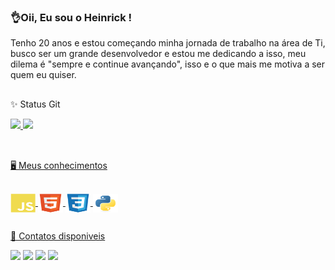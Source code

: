 ### 👌Oii, Eu sou o Heinrick !

Tenho 20 anos e estou começando minha jornada de trabalho na área de Ti, busco ser um grande desenvolvedor e estou me dedicando a isso, meu dilema é "sempre e continue avançando", isso e o que mais me motiva a ser quem eu quiser.

##

✨ Status Git
<div>
  <a href="https://github.com/HeinrickCamargos">
  <img heinght="180em" src="https://github-readme-stats.vercel.app/api?username=HeinrickCamargos&show_icons=true&theme=dracula"/>
  <img heinght="180em" src="https://github-readme-stats.vercel.app/api/top-langs/?username=HeinrickCamargos&layout=compact&langs_count=8&theme=dracula"/>
</div>
<br>

##

🖥️ Meus conhecimentos 
<div style="display: inline_block"><br>
  <img align="center" alt="Heinrick-Js" height="30" width="40" src="https://raw.githubusercontent.com/devicons/devicon/master/icons/javascript/javascript-plain.svg">
  <img align="center" alt="Heinrick--HTML" height="30" width="40" src="https://raw.githubusercontent.com/devicons/devicon/master/icons/html5/html5-original.svg">
  <img align="center" alt="Heinrick--CSS" height="30" width="40" src="https://raw.githubusercontent.com/devicons/devicon/master/icons/css3/css3-original.svg">
  <img align="center" alt="Heinrick--Python" height="30" width="40" src="https://raw.githubusercontent.com/devicons/devicon/master/icons/python/python-original.svg">
</div>

##

🪪 Contatos disponiveis 
<div>
  <a href="https://instagram.com/rafaballerini" target="_blank"><img src="https://img.shields.io/badge/-Instagram-%23E4405F?style=for-the-badge&logo=instagram&logoColor=white" target="_blank"></a>
 <a href="https://discord.gg/Heinrick#6285" target="_blank"><img src="https://img.shields.io/badge/Discord-7289DA?style=for-the-badge&logo=discord&logoColor=white" target="_blank"></a> 
  <a href = "mailto:contatorafsabrycamargos@gmail.com"><img src="https://img.shields.io/badge/-Gmail-%23333?style=for-the-badge&logo=gmail&logoColor=white" target="_blank"></a>
  <a href="https://www.linkedin.com/in/heinrick-camargos-a505bb222/" target="_blank"><img src="https://img.shields.io/badge/-LinkedIn-%230077B5?style=for-the-badge&logo=linkedin&logoColor=white" target="_blank"></a> 
</div>
